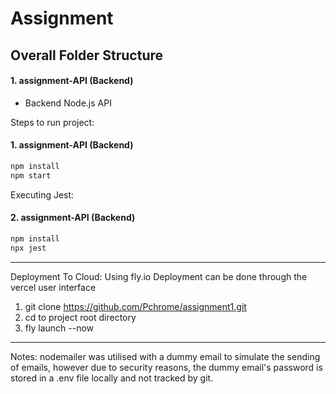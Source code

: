 # Assignment

## Overall Folder Structure
#### 1. assignment-API (Backend)
- Backend Node.js API
  
Steps to run project:
#### 1. assignment-API (Backend)
```bash
npm install
npm start
```
Executing Jest:
#### 2. assignment-API (Backend)
```bash
npm install
npx jest
```
***

Deployment To Cloud:
Using fly.io
Deployment can be done through the vercel user interface
1. git clone https://github.com/Pchrome/assignment1.git
2. cd to project root directory
3. fly launch --now
***

Notes:
nodemailer was utilised with a dummy email to simulate the sending of emails, however due to security reasons, the dummy email's password is stored in a .env file locally
and not tracked by git.
